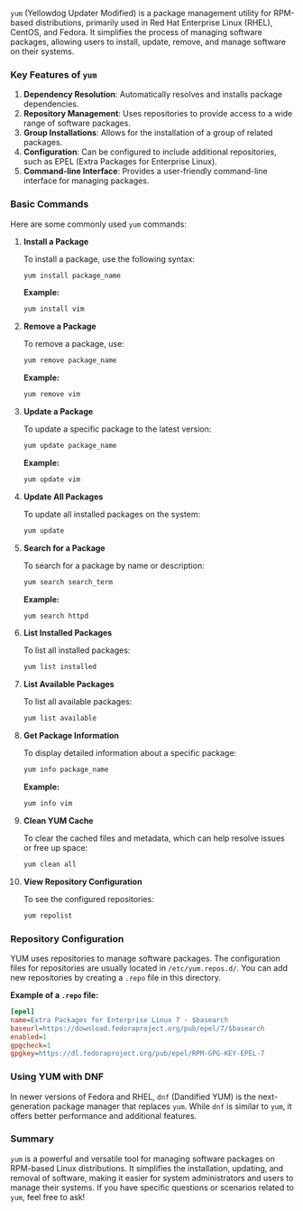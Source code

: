`yum` (Yellowdog Updater Modified) is a package management utility for RPM-based distributions, primarily used in Red Hat Enterprise Linux (RHEL), CentOS, and Fedora. It simplifies the process of managing software packages, allowing users to install, update, remove, and manage software on their systems.

### Key Features of `yum`

1. **Dependency Resolution**: Automatically resolves and installs package dependencies.
2. **Repository Management**: Uses repositories to provide access to a wide range of software packages.
3. **Group Installations**: Allows for the installation of a group of related packages.
4. **Configuration**: Can be configured to include additional repositories, such as EPEL (Extra Packages for Enterprise Linux).
5. **Command-line Interface**: Provides a user-friendly command-line interface for managing packages.

### Basic Commands

Here are some commonly used `yum` commands:

1. **Install a Package**

   To install a package, use the following syntax:

   ```bash
   yum install package_name
   ```

   **Example:**
   ```bash
   yum install vim
   ```

2. **Remove a Package**

   To remove a package, use:

   ```bash
   yum remove package_name
   ```

   **Example:**
   ```bash
   yum remove vim
   ```

3. **Update a Package**

   To update a specific package to the latest version:

   ```bash
   yum update package_name
   ```

   **Example:**
   ```bash
   yum update vim
   ```

4. **Update All Packages**

   To update all installed packages on the system:

   ```bash
   yum update
   ```

5. **Search for a Package**

   To search for a package by name or description:

   ```bash
   yum search search_term
   ```

   **Example:**
   ```bash
   yum search httpd
   ```

6. **List Installed Packages**

   To list all installed packages:

   ```bash
   yum list installed
   ```

7. **List Available Packages**

   To list all available packages:

   ```bash
   yum list available
   ```

8. **Get Package Information**

   To display detailed information about a specific package:

   ```bash
   yum info package_name
   ```

   **Example:**
   ```bash
   yum info vim
   ```

9. **Clean YUM Cache**

   To clear the cached files and metadata, which can help resolve issues or free up space:

   ```bash
   yum clean all
   ```

10. **View Repository Configuration**

    To see the configured repositories:

    ```bash
    yum repolist
    ```

### Repository Configuration

YUM uses repositories to manage software packages. The configuration files for repositories are usually located in `/etc/yum.repos.d/`. You can add new repositories by creating a `.repo` file in this directory.

**Example of a `.repo` file:**

```ini
[epel]
name=Extra Packages for Enterprise Linux 7 - $basearch
baseurl=https://download.fedoraproject.org/pub/epel/7/$basearch
enabled=1
gpgcheck=1
gpgkey=https://dl.fedoraproject.org/pub/epel/RPM-GPG-KEY-EPEL-7
```

### Using YUM with DNF

In newer versions of Fedora and RHEL, `dnf` (Dandified YUM) is the next-generation package manager that replaces `yum`. While `dnf` is similar to `yum`, it offers better performance and additional features.

### Summary

`yum` is a powerful and versatile tool for managing software packages on RPM-based Linux distributions. It simplifies the installation, updating, and removal of software, making it easier for system administrators and users to manage their systems. If you have specific questions or scenarios related to `yum`, feel free to ask!
